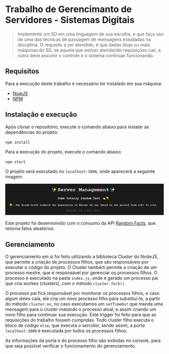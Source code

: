 # Trabalho de Gerencimanto de Servidores - Sistemas Digitais

> Implemente um SD em uma linguagem de sua escolha, e que faça uso de uma das técnicas de passagem de mensagens estudadas na disciplina. O requisito a ser atendido, é que dadas duas ou mais máquinas do SD, se aquela que estiver atendendo requisições cair, a outra deve assumir o controle e o sistema continuar funcionando.

## Requisitos

Para a execução deste trabalho é necessário ter instalado em sua máquina:

- [NojeJS](https://nodejs.org/en/)
- [NPM](https://www.npmjs.com/)

## Instalação e execução

Após clonar o repositório, execute o comando abaixo para instalar as dependências do projeto:

`npm install`

Para a execução do projeto, execute o comando abaixo:

`npm start`

O projeto será executado no `localhost:3000`, onde aparecerá a seguinte imagem:

![image](./assets/randomFacts.png)

Este projeto foi desenvolvido com o consumo da API [Random Facts](https://uselessfacts.jsph.pl), que retorna fatos aleatórios.

## Gerenciamento

O gerenciamento em si foi feito utilizando a biblioteca Cluster do NodeJS, que permite a criação de processos filhos, que são responsáveis por executar o código do projeto. O Cluster também permite a criação de um processo mestre, que é responsável por gerenciar os processos filhos. O processo é executado na pasta `index.js`, onde é gerado um processo pai que cria workes (clusters), com o método `cluster.fork()`.

O processo pai fica responsável por monitorar os processos filhos, e caso algum deles caia, ele cria um novo processo filho para substituí-lo, a partir do método `cluster.on`, no caso executamos um `setTimeOut` que manda uma mensagem para o cluster matando o processo atual, e assim criando um novo filho para continuar sua execução. Este trigger foi feito para que as requisições do trabalho fossem cumpridas. Todo cluster filho executa o bloco de código `else`, que executa o sercidor, sendo assim, a porta `localhost:3000` é executada por todos os processos filhos.

As informações da porta e do processo filho são exibidas no console, para que seja possível verificar o funcionamento do gerenciamento.
